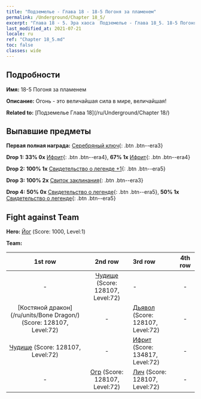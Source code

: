 ```yaml
---
title: "Подземелье - Глава 18 - 18-5 Погоня за пламенем"
permalink: /Underground/Chapter 18_5/
excerpt: "Глава 18 - 5. Эра хаоса  Подземелье - Глава 18_5. 18-5 Погоня за пламенем"
last_modified_at: 2021-07-21
locale: ru
ref: "Chapter 18_5.md"
toc: false
classes: wide
---
```


## Подробности

 **Имя:** 18-5 Погоня за пламенем

 **Описание:** Огонь - это величайшая сила в мире, величайшая!

 **Related to:** [Подземелье Глава 18](/ru/Underground/Chapter 18/)

## Выпавшие предметы

 **Первая полная награда:** [Серебряный ключ](/ItemsRU/con_693/){: .btn .btn--era3}

 **Drop 1:** **33% 0x** [Ифрит](/ItemsRU/unt_231/){: .btn .btn--era4}, **67% 1x** [Ифрит](/ItemsRU/unt_231/){: .btn .btn--era4}

 **Drop 2:** **100% 1x** [Свидетельство о легенде +1](/ItemsRU/mat_74/){: .btn .btn--era5}

 **Drop 3:** **100% 2x** [Свиток заклинания](/ItemsRU/con_694/){: .btn .btn--era3}

 **Drop 4:** **50% 0x** [Свидетельство о легенде](/ItemsRU/mat_67/){: .btn .btn--era5}, **50% 1x** [Свидетельство о легенде](/ItemsRU/mat_67/){: .btn .btn--era5}


## Fight against Team
 **Hero:** [Йог](/ru/heroes/Yog/) (Score: 1000, Level:1)

 **Team:**


  | 1st row | 2nd row | 3rd row | 4th row |
  |:----:|:----:|:----|:----:|
  | - | [Чудище](/ru/units/Behemoth/) (Score: 128107, Level:72)  | - | - |
  | [Костяной дракон](/ru/units/Bone Dragon/) (Score: 128107, Level:72)  | - | [Дьявол](/ru/units/Devil/) (Score: 128107, Level:72)  | - |
  | [Чудище](/ru/units/Behemoth/) (Score: 128107, Level:72)  | - | [Ифрит](/ru/units/Efreeti/) (Score: 134817, Level:72)  | - |
  | - | [Огр](/ru/units/Ogre/) (Score: 128107, Level:72)  | [Лич](/ru/units/Lich/) (Score: 128107, Level:72)  | - |



